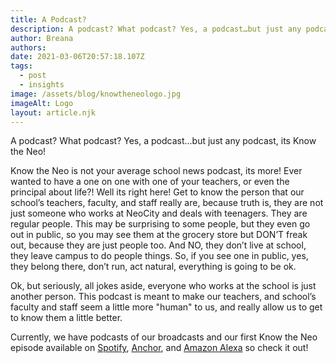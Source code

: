 ```yaml
---
title: A Podcast?
description: A podcast? What podcast? Yes, a podcast…but just any podcast, its Know the Neo!
author: Breana
authors:
date: 2021-03-06T20:57:18.107Z
tags:
  - post
  - insights
image: /assets/blog/knowtheneologo.jpg
imageAlt: Logo
layout: article.njk
---
```

A podcast? What podcast? Yes, a podcast…but just any podcast, its Know the Neo!

Know the Neo is not your average school news podcast, its more! Ever wanted to have a one on one with one of your teachers, or even the principal about life?! Well its right here! Get to know the person that our school’s teachers, faculty, and staff really are, because truth is, they are not just someone who works at NeoCity and deals with teenagers. They are regular people. This may be surprising to some people, but they even go out in public, so you may see them at the grocery store but DON’T freak out, because they are just people too. And NO, they don’t live at school, they leave campus to do people things. So, if you see one in public, yes, they belong there, don’t run, act natural, everything is going to be ok.

Ok, but seriously, all jokes aside, everyone who works at the school is just another person. This podcast is meant to make our teachers, and school’s faculty and staff seem a little more "human" to us, and really allow us to get to know them a little better.

Currently, we have podcasts of our broadcasts and our first Know the Neo episode available on [Spotify](https://open.spotify.com/show/0OOVhjCwJ0JZXIajXBMGgt), [Anchor](https://anchor.fm/knight-times-news), and [Amazon Alexa](https://skills-store.amazon.com/deeplink/dp/B08RXPPM8W?deviceType=app&share&refSuffix=ss_copy) so check it out!

